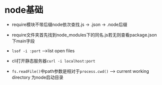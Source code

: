 # node基础
- require模块不带后缀node依次查找.js -> .json -> .node后缀 

- require文件夹首先找到node_modules下的同名.js若无则查看package.json下main字段

- `lsof -i :port`  -->list open files 

- cli打开静态服务器`curl -i localhost:port`

- `fs.readFile()`中path参数是相对于`process.cwd()` --> current working directory 为node启动目录

